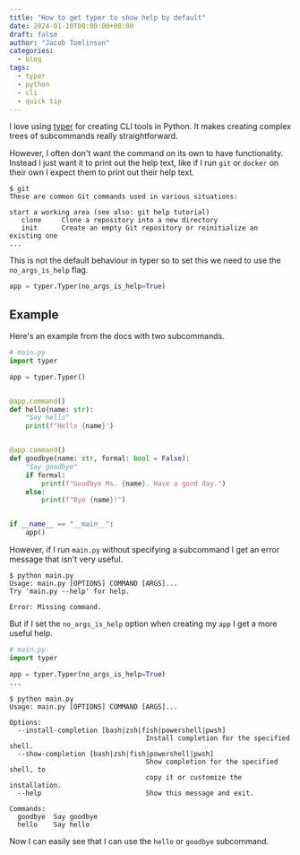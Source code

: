 ```yaml
---
title: "How to get typer to show help by default"
date: 2024-01-10T00:00:00+00:00
draft: false
author: "Jacob Tomlinson"
categories:
  - blog
tags:
  - typer
  - python
  - cli
  - quick tip
---
```


I love using [typer](https://typer.tiangolo.com/) for creating CLI tools in Python. It makes creating complex trees of subcommands really straightforward.

However, I often don't want the command on its own to have functionality. Instead I just want it to print out the help text, like if I run `git` or `docker` on their own I expect them to print out their help text.

```console
$ git
These are common Git commands used in various situations:

start a working area (see also: git help tutorial)
   clone     Clone a repository into a new directory
   init      Create an empty Git repository or reinitialize an existing one
...
```

This is not the default behaviour in typer so to set this we need to use the `no_args_is_help` flag.

```python
app = typer.Typer(no_args_is_help=True)
```

## Example

Here's an example from the docs with two subcommands.

```python
# main.py
import typer

app = typer.Typer()


@app.command()
def hello(name: str):
    "Say hello"
    print(f"Hello {name}")


@app.command()
def goodbye(name: str, formal: bool = False):
    "Say goodbye"
    if formal:
        print(f"Goodbye Ms. {name}. Have a good day.")
    else:
        print(f"Bye {name}!")


if __name__ == "__main__":
    app()

```

However, if I run `main.py` without specifying a subcommand I get an error message that isn't very useful.

```console
$ python main.py
Usage: main.py [OPTIONS] COMMAND [ARGS]...
Try 'main.py --help' for help.

Error: Missing command.
```

But if I set the `no_args_is_help` option when creating my `app` I get a more useful help.

```python
# main.py
import typer

app = typer.Typer(no_args_is_help=True)
...
```

```console
$ python main.py
Usage: main.py [OPTIONS] COMMAND [ARGS]...

Options:
  --install-completion [bash|zsh|fish|powershell|pwsh]
                                  Install completion for the specified shell.
  --show-completion [bash|zsh|fish|powershell|pwsh]
                                  Show completion for the specified shell, to
                                  copy it or customize the installation.
  --help                          Show this message and exit.

Commands:
  goodbye  Say goodbye
  hello    Say hello
```

Now I can easily see that I can use the `hello` or `goodbye` subcommand.
